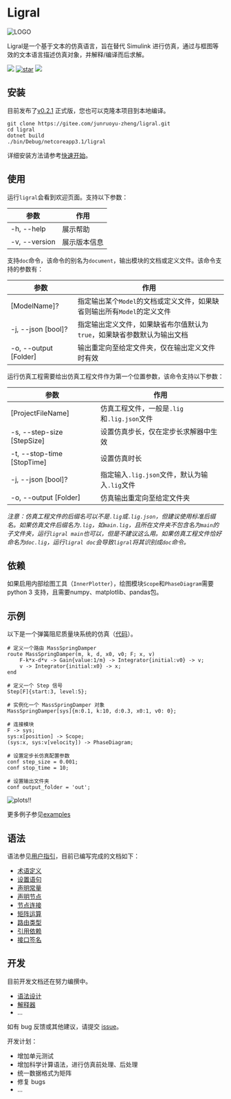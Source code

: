 <!-- Copyright (C) 2019-2021 Junruoyu Zheng. Home page: https://junruoyu-zheng.gitee.io/ligral

     Distributed under MIT license.
     See file LICENSE for detail or copy at https://opensource.org/licenses/MIT
-->

# Ligral

![LOGO](https://sued-wind.cc/static/img/ligral/ligral.png)

Ligral是一个基于文本的仿真语言，旨在替代 Simulink 进行仿真，通过与框图等效的文本语言描述仿真对象，并解释/编译而后求解。

<p>
<a href="https://gitee.com/junruoyu-zheng/ligral/releases/v0.2.1"><img src="https://img.shields.io/badge/版本-0.2.1-brightgreen"></img></a>
<a href='https://gitee.com/junruoyu-zheng/ligral/stargazers'><img src='https://gitee.com/junruoyu-zheng/ligral/badge/star.svg?theme=gray' alt='star'></img></a>
<a href="README_en.md"><img src="https://img.shields.io/badge/English-README-blue"></img></a>
</p>

## 安装

目前发布了[v0.2.1](https://gitee.com/junruoyu-zheng/ligral/releases/v0.2.1) 正式版，您也可以克隆本项目到本地编译。

    git clone https://gitee.com/junruoyu-zheng/ligral.git
    cd ligral
    dotnet build
    ./bin/Debug/netcoreapp3.1/ligral

详细安装方法请参考[快速开始](doc/quick-start/README.md)。

## 使用

运行`ligral`会看到欢迎页面。支持以下参数：

|   参数        | 作用           |
|   --          | --            |
|  -h, --help   | 展示帮助       |
| -v, --version | 展示版本信息   |

支持`doc`命令，该命令的别名为`document`，输出模块的文档或定义文件。该命令支持的参数有：

|   参数        |   作用        |
|   --          |   --         |
|  [ModelName]? |指定输出某个`Model`的文档或定义文件，如果缺省则输出所有`Model`的定义文件         |
|  -j, --json [bool]?    | 指定输出定义文件，如果缺省布尔值默认为`true`，如果缺省参数默认为输出文档|
|  -o, --output [Folder] | 输出重定向至给定文件夹，仅在输出定义文件时有效                        |

运行仿真工程需要给出仿真工程文件作为第一个位置参数，该命令支持以下参数：

|   参数        | 作用           |
|   --          | --            |
|  [ProjectFileName] |  仿真工程文件，一般是`.lig`和`.lig.json`文件      |
|  -s, --step-size [StepSize]    | 设置仿真步长，仅在定步长求解器中生效   |
|  -t, --stop-time [StopTime]    | 设置仿真时长 |
|  -j, --json [bool]?    | 指定输入`.lig.json`文件，默认为输入`.lig`文件 |
|  -o, --output [Folder] | 仿真输出重定向至给定文件夹                    |

*注意：仿真工程文件的后缀名可以不是`.lig`或`.lig.json`，但建议使用标准后缀名。如果仿真文件后缀名为`.lig`，如`main.lig`，且所在文件夹不包含名为`main`的子文件夹，运行`ligral main`也可以，但是不建议这么用。如果仿真工程文件恰好命名为`doc.lig`，运行`ligral doc`会导致`ligral`将其识别成`doc`命令。*

## 依赖

如果启用内部绘图工具（`InnerPlotter`），绘图模块`Scope`和`PhaseDiagram`需要 python 3 支持，且需要numpy、matplotlib、pandas包。

## 示例

以下是一个弹簧阻尼质量块系统的仿真（[代码](examples/mass-spring-damper/main.lig)）。

    # 定义一个路由 MassSpringDamper
    route MassSpringDamper(m, k, d, x0, v0; F; x, v)
        F-k*x-d*v -> Gain{value:1/m} -> Integrator{initial:v0} -> v;
        v -> Integrator{initial:x0} -> x;
    end

    # 定义一个 Step 信号
    Step[F]{start:3, level:5};

    # 实例化一个 MassSpringDamper 对象
    MassSpringDamper[sys]{m:0.1, k:10, d:0.3, x0:1, v0: 0};

    # 连接模块
    F -> sys;
    sys:x[position] -> Scope;
    (sys:x, sys:v[velocity]) -> PhaseDiagram;

    # 设置定步长仿真配置参数
    conf step_size = 0.001;
    conf stop_time = 10;

    # 设置输出文件夹
    conf output_folder = 'out';

![plots!!](web/img/mass-spring-damper.gif)

更多例子参见[examples](examples/)

## 语法

语法参见[用户指引](doc/user-guide/README.md)，目前已编写完成的文档如下：

- [术语定义](doc/user-guide/terms.md)
- [设置语句](doc/user-guide/config.md)
- [声明常量](doc/user-guide/const.md)
- [声明节点](doc/user-guide/node.md)
- [节点连接](doc/user-guide/link.md)
- [矩阵运算](doc/user-guide/matrix.md)
- [路由类型](doc/user-guide/route.md)
- [引用依赖](doc/user-guide/import.md)
- [接口签名](doc/user-guide/signature.md)

## 开发

目前开发文档还在努力编撰中。

- [语法设计](doc/dev-guide/syntax.md)
- [解释器](doc/dev-guide/interpreter.md)
- ...

如有 bug 反馈或其他建议，请提交 [issue](https://gitee.com/junruoyu-zheng/ligral/issues)。

开发计划：

- 增加单元测试
- 增加科学计算语法，进行仿真前处理、后处理
- 统一数据格式为矩阵
- 修复 bugs
- ...

